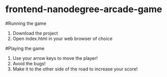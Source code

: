 frontend-nanodegree-arcade-game
===============================

#Running the game

1. Download the project
2. Open index.html in your web browser of choice

#Playing the game

1. Use your arrow keys to move the player!
2. Avoid the bugs!
3. Make it to the other side of the road to increase your score!